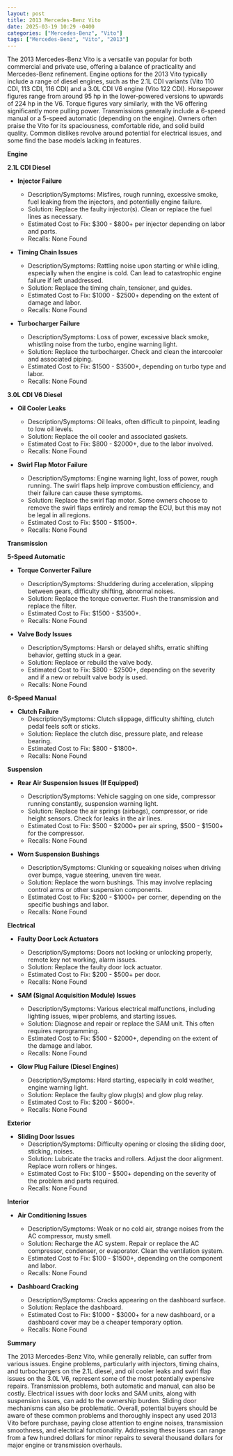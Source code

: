 ```yaml
---
layout: post
title: 2013 Mercedes-Benz Vito
date: 2025-03-19 10:29 -0400
categories: ["Mercedes-Benz", "Vito"]
tags: ["Mercedes-Benz", "Vito", "2013"]
---
```

The 2013 Mercedes-Benz Vito is a versatile van popular for both commercial and private use, offering a balance of practicality and Mercedes-Benz refinement. Engine options for the 2013 Vito typically include a range of diesel engines, such as the 2.1L CDI variants (Vito 110 CDI, 113 CDI, 116 CDI) and a 3.0L CDI V6 engine (Vito 122 CDI). Horsepower figures range from around 95 hp in the lower-powered versions to upwards of 224 hp in the V6. Torque figures vary similarly, with the V6 offering significantly more pulling power. Transmissions generally include a 6-speed manual or a 5-speed automatic (depending on the engine). Owners often praise the Vito for its spaciousness, comfortable ride, and solid build quality. Common dislikes revolve around potential for electrical issues, and some find the base models lacking in features.

**Engine**

**2.1L CDI Diesel**

* **Injector Failure**
    * Description/Symptoms: Misfires, rough running, excessive smoke, fuel leaking from the injectors, and potentially engine failure.
    * Solution: Replace the faulty injector(s). Clean or replace the fuel lines as necessary.
    * Estimated Cost to Fix: $300 - $800+ per injector depending on labor and parts.
    * Recalls: None Found

* **Timing Chain Issues**
    * Description/Symptoms: Rattling noise upon starting or while idling, especially when the engine is cold. Can lead to catastrophic engine failure if left unaddressed.
    * Solution: Replace the timing chain, tensioner, and guides.
    * Estimated Cost to Fix: $1000 - $2500+ depending on the extent of damage and labor.
    * Recalls: None Found

* **Turbocharger Failure**
    * Description/Symptoms: Loss of power, excessive black smoke, whistling noise from the turbo, engine warning light.
    * Solution: Replace the turbocharger. Check and clean the intercooler and associated piping.
    * Estimated Cost to Fix: $1500 - $3500+, depending on turbo type and labor.
    * Recalls: None Found

**3.0L CDI V6 Diesel**

* **Oil Cooler Leaks**
    * Description/Symptoms: Oil leaks, often difficult to pinpoint, leading to low oil levels.
    * Solution: Replace the oil cooler and associated gaskets.
    * Estimated Cost to Fix: $800 - $2000+, due to the labor involved.
    * Recalls: None Found

* **Swirl Flap Motor Failure**
    * Description/Symptoms: Engine warning light, loss of power, rough running. The swirl flaps help improve combustion efficiency, and their failure can cause these symptoms.
    * Solution: Replace the swirl flap motor. Some owners choose to remove the swirl flaps entirely and remap the ECU, but this may not be legal in all regions.
    * Estimated Cost to Fix: $500 - $1500+.
    * Recalls: None Found

**Transmission**

**5-Speed Automatic**

* **Torque Converter Failure**
    * Description/Symptoms: Shuddering during acceleration, slipping between gears, difficulty shifting, abnormal noises.
    * Solution: Replace the torque converter. Flush the transmission and replace the filter.
    * Estimated Cost to Fix: $1500 - $3500+.
    * Recalls: None Found

* **Valve Body Issues**
    * Description/Symptoms: Harsh or delayed shifts, erratic shifting behavior, getting stuck in a gear.
    * Solution: Replace or rebuild the valve body.
    * Estimated Cost to Fix: $800 - $2500+, depending on the severity and if a new or rebuilt valve body is used.
    * Recalls: None Found

**6-Speed Manual**

* **Clutch Failure**
    * Description/Symptoms: Clutch slippage, difficulty shifting, clutch pedal feels soft or sticks.
    * Solution: Replace the clutch disc, pressure plate, and release bearing.
    * Estimated Cost to Fix: $800 - $1800+.
    * Recalls: None Found

**Suspension**

* **Rear Air Suspension Issues (If Equipped)**
    * Description/Symptoms: Vehicle sagging on one side, compressor running constantly, suspension warning light.
    * Solution: Replace the air springs (airbags), compressor, or ride height sensors. Check for leaks in the air lines.
    * Estimated Cost to Fix: $500 - $2000+ per air spring, $500 - $1500+ for the compressor.
    * Recalls: None Found

* **Worn Suspension Bushings**
    * Description/Symptoms: Clunking or squeaking noises when driving over bumps, vague steering, uneven tire wear.
    * Solution: Replace the worn bushings. This may involve replacing control arms or other suspension components.
    * Estimated Cost to Fix: $200 - $1000+ per corner, depending on the specific bushings and labor.
    * Recalls: None Found

**Electrical**

* **Faulty Door Lock Actuators**
    * Description/Symptoms: Doors not locking or unlocking properly, remote key not working, alarm issues.
    * Solution: Replace the faulty door lock actuator.
    * Estimated Cost to Fix: $200 - $500+ per door.
    * Recalls: None Found

* **SAM (Signal Acquisition Module) Issues**
    * Description/Symptoms: Various electrical malfunctions, including lighting issues, wiper problems, and starting issues.
    * Solution: Diagnose and repair or replace the SAM unit. This often requires reprogramming.
    * Estimated Cost to Fix: $500 - $2000+, depending on the extent of the damage and labor.
    * Recalls: None Found

* **Glow Plug Failure (Diesel Engines)**
    * Description/Symptoms: Hard starting, especially in cold weather, engine warning light.
    * Solution: Replace the faulty glow plug(s) and glow plug relay.
    * Estimated Cost to Fix: $200 - $600+.
    * Recalls: None Found

**Exterior**

* **Sliding Door Issues**
    * Description/Symptoms: Difficulty opening or closing the sliding door, sticking, noises.
    * Solution: Lubricate the tracks and rollers. Adjust the door alignment. Replace worn rollers or hinges.
    * Estimated Cost to Fix: $100 - $500+ depending on the severity of the problem and parts required.
    * Recalls: None Found

**Interior**

* **Air Conditioning Issues**
    * Description/Symptoms: Weak or no cold air, strange noises from the AC compressor, musty smell.
    * Solution: Recharge the AC system. Repair or replace the AC compressor, condenser, or evaporator. Clean the ventilation system.
    * Estimated Cost to Fix: $100 - $1500+, depending on the component and labor.
    * Recalls: None Found

* **Dashboard Cracking**
    * Description/Symptoms: Cracks appearing on the dashboard surface.
    * Solution: Replace the dashboard.
    * Estimated Cost to Fix: $1000 - $3000+ for a new dashboard, or a dashboard cover may be a cheaper temporary option.
    * Recalls: None Found

**Summary**

The 2013 Mercedes-Benz Vito, while generally reliable, can suffer from various issues. Engine problems, particularly with injectors, timing chains, and turbochargers on the 2.1L diesel, and oil cooler leaks and swirl flap issues on the 3.0L V6, represent some of the most potentially expensive repairs. Transmission problems, both automatic and manual, can also be costly. Electrical issues with door locks and SAM units, along with suspension issues, can add to the ownership burden. Sliding door mechanisms can also be problematic. Overall, potential buyers should be aware of these common problems and thoroughly inspect any used 2013 Vito before purchase, paying close attention to engine noises, transmission smoothness, and electrical functionality. Addressing these issues can range from a few hundred dollars for minor repairs to several thousand dollars for major engine or transmission overhauls.

